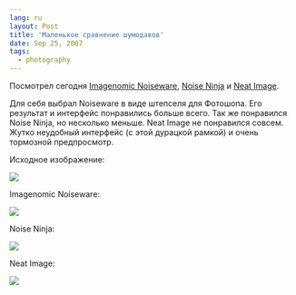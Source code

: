 ```yaml
---
lang: ru
layout: Post
title: 'Маленькое сравнение шумодавов'
date: Sep 25, 2007
tags:
  - photography
---
```


Посмотрел сегодня [Imagenomic Noiseware](http://www.imagenomic.com/nwpg.aspx), [Noise Ninja](http://www.picturecode.com/) и [Neat Image](http://www.neatimage.com/).

<!--more-->

Для себя выбрал Noiseware в виде штепселя для Фотошопа. Его результат и интерфейс понравились больше всего. Так же понравился Noise Ninja, но несколько меньше. Neat Image не понравился совсем. Жутко неудобный интерфейс (с этой дурацкой рамкой) и очень тормозной предпросмотр.

Исходное изображение:

![](/images/blog/original.jpg)

Imagenomic Noiseware:

![](/images/blog/noiseware.jpg)

Noise Ninja:

![](/images/blog/noiseninja.jpg)

Neat Image:

![](/images/blog/neatimage.jpg)
